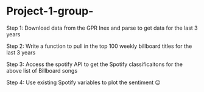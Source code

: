 # Project-1-group-
Step 1: Download data from the GPR Inex and parse to get data for the last 3 years

Step 2: Write a function to pull in the top 100 weekly billboard titles for the last 3 years

Step 3: Access the spotify API to get the Spotify classificaitons for the above list of Billboard songs

Step 4: Use existing Spotify variables to plot the sentiment 	&#9785;
